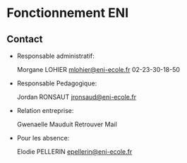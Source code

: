 # Fonctionnement ENI

## Contact

- Responsable administratif:

    Morgane LOHIER
    mlohier@eni-ecole.fr
    02-23-30-18-50

- Responsable Pedagogique:

    Jordan RONSAUT
    jronsaud@eni-ecole.fr

- Relation entreprise:

    Gwenaelle Mauduit
    Retrouver Mail

- Pour les absence:

    Elodie PELLERIN
    epellerin@eni-ecole.fr
